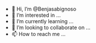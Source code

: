 - 👋 Hi, I’m @Benjasabignoso
- 👀 I’m interested in ...
- 🌱 I’m currently learning ...
- 💞️ I’m looking to collaborate on ...
- 📫 How to reach me ...

<!---
Benjasabignoso/Benjasabignoso is a ✨ special ✨ repository because its `README.md` (this file) appears on your GitHub profile.
You can click the Preview link to take a look at your changes.
--->
